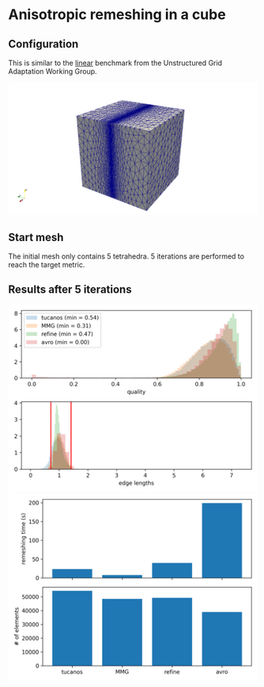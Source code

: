 # Anisotropic remeshing in a cube

## Configuration

This is similar to the [linear](https://github.com/UGAWG/adapt-benchmarks/tree/master/cube) benchmark from the Unstructured Grid Adaptation Working Group.

![mesh](mesh.png)

## Start mesh

The initial mesh only contains 5 tetrahedra. 5 iterations are performed to reach the target metric.


## Results after 5 iterations

![quality](quality.png)
![perfo](perfo.png)

